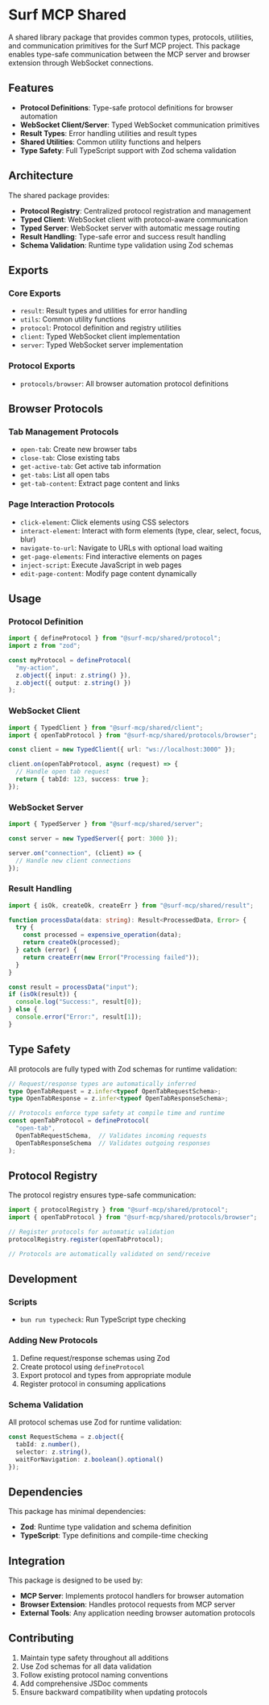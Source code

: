 # Surf MCP Shared

A shared library package that provides common types, protocols, utilities, and communication primitives for the Surf MCP project. This package enables type-safe communication between the MCP server and browser extension through WebSocket connections.

## Features

- **Protocol Definitions**: Type-safe protocol definitions for browser automation
- **WebSocket Client/Server**: Typed WebSocket communication primitives
- **Result Types**: Error handling utilities and result types
- **Shared Utilities**: Common utility functions and helpers
- **Type Safety**: Full TypeScript support with Zod schema validation

## Architecture

The shared package provides:

- **Protocol Registry**: Centralized protocol registration and management
- **Typed Client**: WebSocket client with protocol-aware communication
- **Typed Server**: WebSocket server with automatic message routing
- **Result Handling**: Type-safe error and success result handling
- **Schema Validation**: Runtime type validation using Zod schemas

## Exports

### Core Exports
- `result`: Result types and utilities for error handling
- `utils`: Common utility functions
- `protocol`: Protocol definition and registry utilities
- `client`: Typed WebSocket client implementation
- `server`: Typed WebSocket server implementation

### Protocol Exports
- `protocols/browser`: All browser automation protocol definitions

## Browser Protocols

### Tab Management Protocols
- `open-tab`: Create new browser tabs
- `close-tab`: Close existing tabs
- `get-active-tab`: Get active tab information
- `get-tabs`: List all open tabs
- `get-tab-content`: Extract page content and links

### Page Interaction Protocols
- `click-element`: Click elements using CSS selectors
- `interact-element`: Interact with form elements (type, clear, select, focus, blur)
- `navigate-to-url`: Navigate to URLs with optional load waiting
- `get-page-elements`: Find interactive elements on pages
- `inject-script`: Execute JavaScript in web pages
- `edit-page-content`: Modify page content dynamically

## Usage

### Protocol Definition

```typescript
import { defineProtocol } from "@surf-mcp/shared/protocol";
import z from "zod";

const myProtocol = defineProtocol(
  "my-action",
  z.object({ input: z.string() }),
  z.object({ output: z.string() })
);
```

### WebSocket Client

```typescript
import { TypedClient } from "@surf-mcp/shared/client";
import { openTabProtocol } from "@surf-mcp/shared/protocols/browser";

const client = new TypedClient({ url: "ws://localhost:3000" });

client.on(openTabProtocol, async (request) => {
  // Handle open tab request
  return { tabId: 123, success: true };
});
```

### WebSocket Server

```typescript
import { TypedServer } from "@surf-mcp/shared/server";

const server = new TypedServer({ port: 3000 });

server.on("connection", (client) => {
  // Handle new client connections
});
```

### Result Handling

```typescript
import { isOk, createOk, createErr } from "@surf-mcp/shared/result";

function processData(data: string): Result<ProcessedData, Error> {
  try {
    const processed = expensive_operation(data);
    return createOk(processed);
  } catch (error) {
    return createErr(new Error("Processing failed"));
  }
}

const result = processData("input");
if (isOk(result)) {
  console.log("Success:", result[0]);
} else {
  console.error("Error:", result[1]);
}
```

## Type Safety

All protocols are fully typed with Zod schemas for runtime validation:

```typescript
// Request/response types are automatically inferred
type OpenTabRequest = z.infer<typeof OpenTabRequestSchema>;
type OpenTabResponse = z.infer<typeof OpenTabResponseSchema>;

// Protocols enforce type safety at compile time and runtime
const openTabProtocol = defineProtocol(
  "open-tab",
  OpenTabRequestSchema,  // Validates incoming requests
  OpenTabResponseSchema  // Validates outgoing responses
);
```

## Protocol Registry

The protocol registry ensures type-safe communication:

```typescript
import { protocolRegistry } from "@surf-mcp/shared/protocol";
import { openTabProtocol } from "@surf-mcp/shared/protocols/browser";

// Register protocols for automatic validation
protocolRegistry.register(openTabProtocol);

// Protocols are automatically validated on send/receive
```

## Development

### Scripts

- `bun run typecheck`: Run TypeScript type checking

### Adding New Protocols

1. Define request/response schemas using Zod
2. Create protocol using `defineProtocol`
3. Export protocol and types from appropriate module
4. Register protocol in consuming applications

### Schema Validation

All protocol schemas use Zod for runtime validation:

```typescript
const RequestSchema = z.object({
  tabId: z.number(),
  selector: z.string(),
  waitForNavigation: z.boolean().optional()
});
```

## Dependencies

This package has minimal dependencies:
- **Zod**: Runtime type validation and schema definition
- **TypeScript**: Type definitions and compile-time checking

## Integration

This package is designed to be used by:
- **MCP Server**: Implements protocol handlers for browser automation
- **Browser Extension**: Handles protocol requests from MCP server
- **External Tools**: Any application needing browser automation protocols

## Contributing

1. Maintain type safety throughout all additions
2. Use Zod schemas for all data validation
3. Follow existing protocol naming conventions
4. Add comprehensive JSDoc comments
5. Ensure backward compatibility when updating protocols

